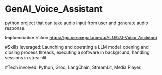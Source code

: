# GenAI_Voice_Assistant
python project that can take audio input from user and generate audio response.

Implemetation Video: https://go.screenpal.com/u/ALU6/AI-Voice-Assistant

#Skills leveraged: 
Launching and operating a LLM model,
opening and closing process threads,
executing a software in background,
handling sessions in streamlit.


#Tech involved: 
Python,
Groq,
LangChain,
StreamLit,
Media Player.

